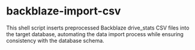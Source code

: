 # backblaze-import-csv
This shell script inserts preprocessed Backblaze drive_stats CSV files into the target database, automating the data import process while ensuring consistency with the database schema.
